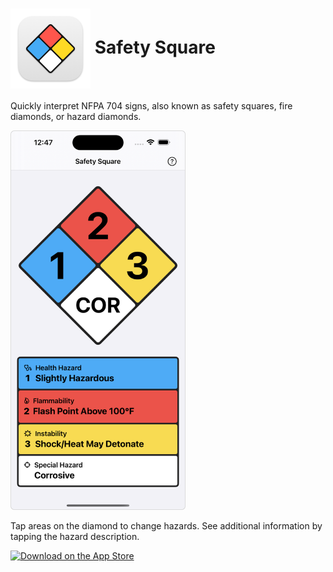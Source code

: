 <h1>
<img src="SafetySquare/Assets.xcassets/AppIcon.appiconset/icon_128x128@2x.png" alt="App Icon" width="128" height="128" align="center" />
Safety Square
</h1>

Quickly interpret NFPA 704 signs, also known as safety squares, fire diamonds, or hazard diamonds.

<img src="screenshot.png" alt="Screenshot" width="280" height="auto" />

Tap areas on the diamond to change hazards. See additional information by tapping the hazard description.

<a href=""><img src="https://devsci.net/images/download-on-the-app-store-black.svg" alt="Download on the App Store" width="216" height="72" /></a>
